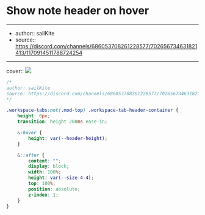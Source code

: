 
# Show note header on hover

___

- author:: sailKite
- source:: https://discord.com/channels/686053708261228577/702656734631821413/1170914511788724254

___

cover:: ![](https://i.imgur.com/pptQgvz.gif)

```css
/*
author: sailKite
source: https://discord.com/channels/686053708261228577/702656734631821413/1170914511788724254
*/

.workspace-tabs:not(.mod-top) .workspace-tab-header-container {
    height: 0px;
    transition: height 200ms ease-in;

    &:hover {
        height: var(--header-height);
    }

    &::after {
        content: "";
        display: block;
        width: 100%;
        height: var(--size-4-4);
        top: 100%;
        position: absolute;
        z-index: 1;
    }
}
```


